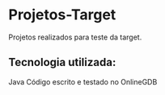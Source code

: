 # Projetos-Target
Projetos realizados para teste da target.

## Tecnologia utilizada:
Java
Código escrito e testado no OnlineGDB
